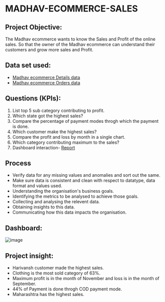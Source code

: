 # MADHAV-ECOMMERCE-SALES
 ## Project Objective:
 The Madhav ecommerce wants to know the Sales and Profit of the online sales. So that the owner of the  Madhav ecommerce can understand their customers and grow more sales and Profit.
 ## Data set used:
 - <a href="https://github.com/Shilpa2654/MADHAV-ECOMMERCE-SALES/blob/main/Details.csv">Madhav ecommerce Details data</a>
  - <a href="https://github.com/Shilpa2654/MADHAV-ECOMMERCE-SALES/blob/main/Orders.csv">Madhav ecommerce Orders data</a>

 ## Questions (KPIs):
 1. List top 5 sub category contributing to profit.
 2. Which state got the highest sales?
 3. Compare the percentage of payment modes throgh which the payment is done.
 4. Which customer make the highest sales?
 5. Compare the profit and loss by month in a single chart.
 6. Which category contributing maximum to the sales?
 7. Dashboard interaction- <a href="[https://github.com/Shilpa2654/MADHAV-ECOMMERCE-SALES/blob/main/Madhav_stores.png]">Report</a>

## Process
- Verify data for any missing values and anomalies and sort out the same.
- Make sure data is consistent and clean with respect to datatype, data format and values used.
- Understanding the organisation's business goals.
- Identifying the metrics to be analysed to achieve those goals.
- Collecting and analysing the relevent data.
- Obtaining insights to this data.
- Communicating how this data impacts the organisation.

## Dashboard: 
![image](https://github.com/user-attachments/assets/40955cff-bd24-4d4d-8993-1d68c76e208c)


## Project insight:
- Harivansh customer made the highest sales.
- Clothing is the most sold category of 63%.
- Maximum profit is in the month of November and loss is in the month of September.
- 44% of Payment is done throgh COD payment mode.
- Maharashtra has the highest sales.


